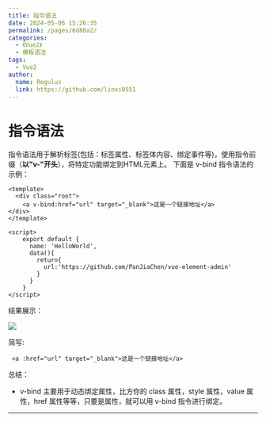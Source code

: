 ```yaml
---
title: 指令语法
date: 2024-05-06 15:26:35
permalink: /pages/6d80a2/
categories:
  - 《Vue2》
  - 模板语法
tags:
  - Vue2
author: 
  name: Regulus
  link: https://github.com/linxi0551
---
```


# 指令语法
指令语法用于解析标签(包括：标签属性、标签体内容、绑定事件等)，使用指令前缀（**以"v-"开头**），将特定功能绑定到HTML元素上。
下面是  v-bind  指令语法的示例：
```vue
<template>
  <div class="root">
    <a v-bind:href="url" target="_blank">这是一个链接地址</a>
</div>
</template>

<script>
    export default {
      name: 'HelloWorld',
      data(){
        return{
          url:'https://github.com/PanJiaChen/vue-element-admin'
        }
      }
    }
</script>
```

结果展示：

![](https://cdn.nlark.com/yuque/0/2024/png/40965929/1712417021962-92b4550a-4e9c-474c-843c-5ad4be72fb88.png)

简写:
```vue
 <a :href="url" target="_blank">这是一个链接地址</a>
```

总结：

-  v-bind   主要用于动态绑定属性，比方你的 class 属性，style 属性，value 属性，href 属性等等，只要是属性，就可以用  v-bind  指令进行绑定。

---